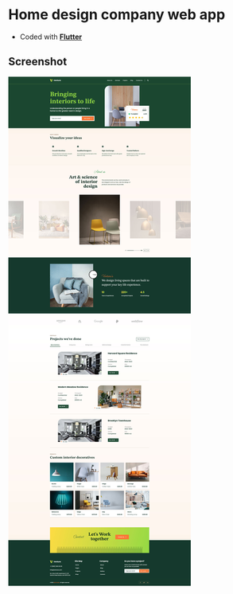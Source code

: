 # Home design company web app

- Coded with [<b>Flutter<b/>](https://flutter.dev/)

## Screenshot

<img src="ss.jpg" />
